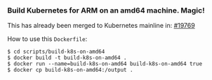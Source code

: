 ### Build Kubernetes for ARM on an amd64 machine. Magic!

This has already been merged to Kubernetes mainline in: [#19769](https://github.com/kubernetes/kubernetes/pull/19769)

How to use this `Dockerfile`:
```console
$ cd scripts/build-k8s-on-amd64
$ docker build -t build-k8s-on-amd64 .
$ docker run --name=build-k8s-on-amd64 build-k8s-on-amd64 true
$ docker cp build-k8s-on-amd64:/output .
```
